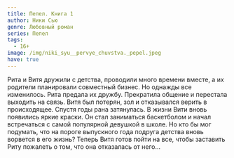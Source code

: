 ```yaml
---
title: Пепел. Книга 1
author: Ники Сью
genre: Любовный роман
series: Пепел
tags:
  - 16+
image: /img/niki_syu__pervye_chuvstva._pepel.jpeg
have: true
---
```

Рита и Витя дружили с детства, проводили много времени вместе, а их родители планировали совместный бизнес. Но однажды все изменилось. Рита предала их дружбу. Прекратила общение и перестала выходить на связь. Витя был потерян, зол и отказывался верить в происходящее. Спустя годы рана затянулась. В жизни Вити вновь появились яркие краски. Он стал заниматься баскетболом и начал встречаться с самой популярной девушкой в школе. Но кто бы мог подумать, что на пороге выпускного года подруга детства вновь ворвется в его жизнь? Теперь Витя готов пойти на все, чтобы заставить Риту пожалеть о том, что она отказалась от него...